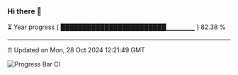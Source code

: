 ### Hi there 👋

⏳ Year progress { ████████████████████████▁▁▁▁▁▁ } 82.38 %

---

⏰ Updated on Mon, 28 Oct 2024 12:21:49 GMT

![Progress Bar CI](https://github.com/code-lakshay/GitHub-Actions-Demo/workflows/Progress%20Bar%20CI/badge.svg)

